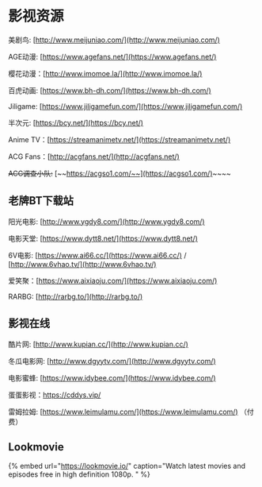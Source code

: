 # 影视资源

美剧鸟: [http://www.meijuniao.com/](http://www.meijuniao.com/)

AGE动漫: [https://www.agefans.net/](https://www.agefans.net/)

樱花动漫：[http://www.imomoe.la/](http://www.imomoe.la/)

百虎动画: [https://www.bh-dh.com/](https://www.bh-dh.com/)

Jiligame: [https://www.jiligamefun.com/](https://www.jiligamefun.com/)

半次元: [https://bcy.net/](https://bcy.net/)

Anime TV：[https://streamanimetv.net/](https://streamanimetv.net/)

ACG Fans：[http://acgfans.net/](http://acgfans.net/)

~~ACG调查小队:~~ [~~https://acgso1.com/~~](https://acgso1.com/)~~~~

## 老牌BT下载站

阳光电影: [http://www.ygdy8.com/](http://www.ygdy8.com/)

电影天堂: [https://www.dytt8.net/](https://www.dytt8.net/)

6V电影: [https://www.ai66.cc/](https://www.ai66.cc/) / [http://www.6vhao.tv/](http://www.6vhao.tv/)

爱笑聚：[https://www.aixiaoju.com/](https://www.aixiaoju.com/)

RARBG: [http://rarbg.to/](http://rarbg.to/)

## 影视在线

酷片网: [http://www.kupian.cc/](http://www.kupian.cc/)

冬瓜电影网: [http://www.dgyytv.com/](http://www.dgyytv.com/)

电影蜜蜂: [https://www.idybee.com/](https://www.idybee.com/)

蛋蛋影视：https://cddys.vip/

雷姆拉姆: [https://www.leimulamu.com/](https://www.leimulamu.com/) （付费）

## Lookmovie

{% embed url="https://lookmovie.io/" caption="Watch latest movies and episodes free in high definition 1080p. " %}



